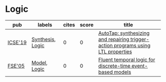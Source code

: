 # Logic

|pub|labels|cites|score|title|
|---|------|-----|-----|-----|
|[ICSE'19](https://dblp.org/db/conf/icse/icse2019.html)|[Synthesis](Synthesis.md), [Logic](Logic.md)|0|0|[AutoTap: synthesizing and repairing trigger-action programs using LTL properties](https://scholar.google.com/scholar?q=AutoTap%3A+synthesizing+and+repairing+trigger-action+programs+using+LTL+properties)|
|[FSE'05](https://dblp.org/db/conf/sigsoft/fse2005.html)|[Model](Model.md), [Logic](Logic.md)|0|0|[Fluent temporal logic for discrete-time event-based models](https://scholar.google.com/scholar?q=Fluent+temporal+logic+for+discrete-time+event-based+models)|
